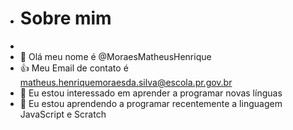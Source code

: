 - # Sobre mim
- 
- 👋 Olá meu nome é @MoraesMatheusHenrique
- 👍 Meu Email de contato é matheus.henriquemoraesda.silva@escola.pr.gov.br
- 👀 Eu estou interessado em aprender a programar novas línguas
- 🌱 Eu estou aprendendo a programar recentemente a linguagem JavaScript e Scratch
